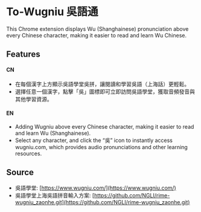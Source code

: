# To-Wugniu 吳語通
This Chrome extension displays Wu (Shanghainese) pronunciation above every Chinese character, making it easier to read and learn Wu Chinese.

## Features
#### CN
- 在每個漢字上方顯示吳語學堂吳拼，讓閱讀和學習吳語（上海話）更輕鬆。
- 選擇任意一個漢字，點擊「吳」圖標即可立即訪問吳語學堂，獲取音頻發音與其他學習資源。
#### EN
- Adding Wugniu above every Chinese character, making it easier to read and learn Wu (Shanghainese).
- Select any character, and click the “吳” icon to instantly access wugniu.com, which provides audio pronunciations and other learning resources.

## Source
- 吳語學堂: [https://www.wugniu.com/](https://www.wugniu.com/)
- 吳語學堂上海吳語拼音輸入方案: [https://github.com/NGLI/rime-wugniu_zaonhe.git](https://github.com/NGLI/rime-wugniu_zaonhe.git)
